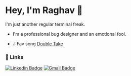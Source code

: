 
# Hey, I'm Raghav 👋

I'm just another regular terminal freak.

-  I'm a professional bug designer and an emotional fool.

<!-- - 👯‍♀️ I'm looking to collaborate on Web Dev projects. -->

<!-- [LinkedIn](https://www.linkedin.com/in/raghav2130/) 
or [EMAIL](crown.rg7244@gmail.com) ;
 -->
 
- 🎶 Fav song 
[Double Take](https://open.spotify.com/track/47isJpIIO8m7BJEhiFhnaf?si=e0f3b11ca9dd4ac3)

### 🔗 Links

[![Linkedin Badge](https://img.shields.io/badge/-LinkedIn-blue?style=flat-square&logo=Linkedin&logoColor=white&link=https://www.linkedin.com/in/riti2409/)](https://www.linkedin.com/in/raghav2130/)    [![Gmail Badge](https://img.shields.io/badge/-Email-c14438?style=flat-square&logo=Gmail&logoColor=white&link=mailto:ritikumariupadhyay24@gmail.com)](mailto:crown.rg7244@gmail.com)
 
